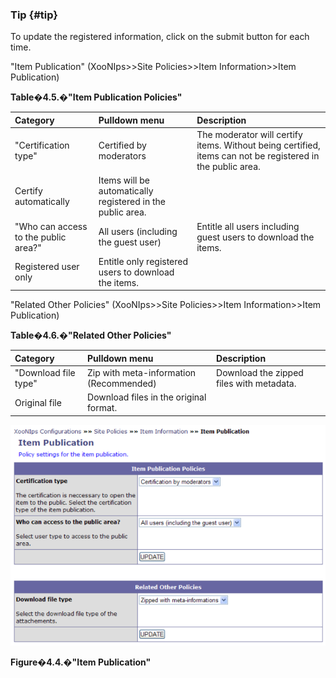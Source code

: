 ### Tip {#tip}

To update the registered information, click on the submit button for each time.

&quot;Item Publication&quot; (XooNIps&gt;&gt;Site Policies&gt;&gt;Item Information&gt;&gt;Item Publication)

**Table�4.5.�&quot;Item Publication Policies&quot;**

| Category | Pulldown menu | Description |
| :-- | :-- | :-- |
| &quot;Certification type&quot; | Certified by moderators | The moderator will certify items. Without being certified, items can not be registered in the public area. |
| Certify automatically | Items will be automatically registered in the public area. |
| &quot;Who can access to the public area?&quot; | All users (including the guest user) | Entitle all users including guest users to download the items. |
| Registered user only | Entitle only registered users to download the items. |

&quot;Related Other Policies&quot; (XooNIps&gt;&gt;Site Policies&gt;&gt;Item Information&gt;&gt;Item Publication)

**Table�4.6.�&quot;Related Other Policies&quot;**

| Category | Pulldown menu | Description |
| :-- | :-- | :-- |
| &quot;Download file type&quot; | Zip with meta-information (Recommended) | Download the zipped files with metadata. |
| Original file | Download files in the original format. |

!["Item Publication"](../../assets/xoonips-policy4.png)

**Figure�4.4.�&quot;Item Publication&quot;**